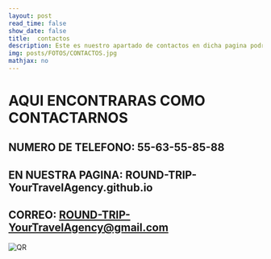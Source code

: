 ```yaml
---
layout: post
read_time: false
show_date: false
title:  contactos 
description: Este es nuestro apartado de contactos en dicha pagina podras encontrar donde contactarnos 
img: posts/FOTOS/CONTACTOS.jpg
mathjax: no
---
```

# AQUI ENCONTRARAS COMO CONTACTARNOS 

## NUMERO DE TELEFONO: 55-63-55-85-88

## EN NUESTRA PAGINA: ROUND-TRIP-YourTravelAgency.github.io

## CORREO: ROUND-TRIP-YourTravelAgency@gmail.com

![QR](https://user-images.githubusercontent.com/100168800/166126822-f35da758-d062-4133-a236-b521abe62682.png)


